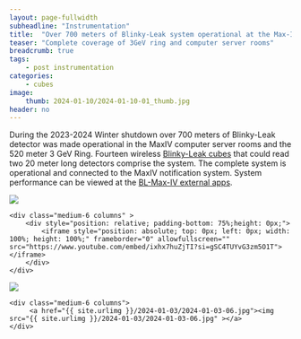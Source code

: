 ```yaml
---
layout: page-fullwidth
subheadline: "Instrumentation"
title:  "Over 700 meters of Blinky-Leak system operational at the Max-IV Light Source"
teaser: "Complete coverage of 3GeV ring and computer server rooms"
breadcrumb: true
tags:
    - post instrumentation
categories:
    - cubes
image:
    thumb: 2024-01-10/2024-01-10-01_thumb.jpg
header: no
---
```

During the 2023-2024 Winter shutdown over 700 meters of Blinky-Leak detector was made operational in the MaxIV computer server rooms and the 520 meter 3 GeV Ring. Fourteen wireless [Blinky-Leak cubes](https://github.com/Blinky-Lite/blinky-leak-cube) that could read two 20 meter long detectors comprise the system. The complete system is operational and connected to the MaxIV notification system. System performance can be viewed at the [BL-Max-IV external apps](https://www.bl-maxiv.se/).

<div class="row t30">
    <div class="medium-6 columns">
        <a href="{{ site.urlimg }}/2024-01-03/2024-01-03-01.jpg"><img src="{{ site.urlimg }}/2024-01-03/2024-01-03-01.jpg" ></a>
    </div>

    <div class="medium-6 columns" >
        <div style="position: relative; padding-bottom: 75%;height: 0px;">
            <iframe style="position: absolute; top: 0px; left: 0px; width: 100%; height: 100%;" frameborder="0" allowfullscreen="" src="https://www.youtube.com/embed/ixhx7huZjTI?si=gSC4TUYvG3zm5O1T"></iframe>
        </div>
    </div>
</div>
<div class="row t30">
    <div class="medium-6 columns">
         <a href="{{ site.urlimg }}/2024-01-10/2024-01-10-02.jpg"><img src="{{ site.urlimg }}/2024-01-10/2024-01-10-02.jpg" ></a>
    </div>

    <div class="medium-6 columns">
         <a href="{{ site.urlimg }}/2024-01-03/2024-01-03-06.jpg"><img src="{{ site.urlimg }}/2024-01-03/2024-01-03-06.jpg" ></a>
    </div>
</div>

